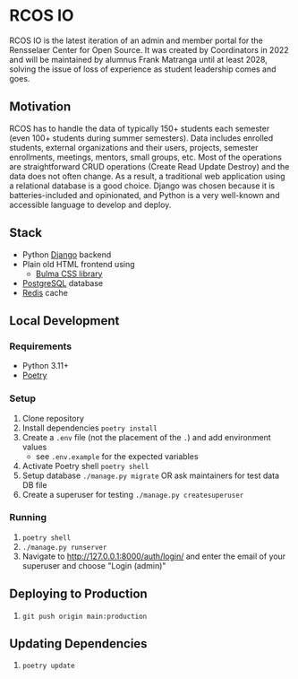 # RCOS IO

RCOS IO is the latest iteration of an admin and member portal for the Rensselaer Center for Open Source. It was created by Coordinators in 2022 and will be maintained by alumnus Frank Matranga until at least 2028, solving the issue of loss of experience as student leadership comes and goes.

## Motivation

RCOS has to handle the data of typically 150+ students each semester (even 100+ students during summer semesters). Data includes enrolled students, external organizations and their users, projects, semester enrollments, meetings, mentors, small groups, etc. Most of the operations are straightforward CRUD operations (Create Read Update Destroy) and the data does not often change. As a result, a traditional web application using a relational database is a good choice. Django was chosen because it is batteries-included and opinionated, and Python is a very well-known and accessible language to develop and deploy.

## Stack

- Python [Django](https://www.djangoproject.com/) backend
- Plain old HTML frontend using
    - [Bulma CSS library](https://bulma.io/documentation/)
- [PostgreSQL](https://www.postgresql.org/) database
- [Redis](https://redis.io/) cache

## Local Development

### Requirements

- Python 3.11+
- [Poetry](https://python-poetry.org/docs/#installation)

### Setup

1. Clone repository
2. Install dependencies `poetry install`
3. Create a `.env` file (not the placement of the `.`) and add environment values
    - see `.env.example` for the expected variables
4. Activate Poetry shell `poetry shell`
5. Setup database `./manage.py migrate` OR ask maintainers for test data DB file
6. Create a superuser for testing `./manage.py createsuperuser`


### Running

1. `poetry shell`
2. `./manage.py runserver`
3. Navigate to http://127.0.0.1:8000/auth/login/ and enter the email of your superuser and choose "Login (admin)"

## Deploying to Production

1. `git push origin main:production`

## Updating Dependencies

1. `poetry update`